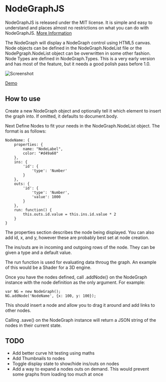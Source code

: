 NodeGraphJS
=========

NodeGraphJS is released under the MIT license. It is simple and easy to understand and places almost no restrictions on what you can do with NodeGraphJS.
[More Information](http://en.wikipedia.org/wiki/MIT_License)

The NodeGraph will display a NodeGraph control using HTML5 canvas.  Node objects can be defined in the NodeGraph.NodeList file or the NodePgraph.NodeList object can be overwritten in some other fashion.  Node Types are defined in NodeGraph.Types.  This is a very early version and has most of the feature, but it needs a good polish pass before 1.0.

![Screenshot](http://www.brettdixon.com/static/i/NodeGraph_ss_01.png)

[Demo](http://www.brettdixon.com/demos/nodeGraph.html)

How to use
----------

Create a new NodeGraph object and optionally tell it which element to insert the graph into.  If omitted, it defaults to document.body.

Next Define Nodes to fit your needs in the NodeGraph.NodeList object.  The format is as follows:

    NodeName: {
        properties: {
            name: "NodeLabel",
            color: "#d49a60"
        },
        ins: {
            'id': {
                'type': 'Number'
            }
        },
        outs: {
            'id': {
                'type': 'Number',
                'value': 1000
            }
        },
        run: function() {
            this.outs.id.value = this.ins.id.value * 2
        }
    }

The properties section describes the node being displayed.  You can also add id, x, and y, however these are probably best set at node creation.

The ins/outs are in incoming and outgoing rows of the node.  They can be given a type and a default value.

The run function is used for evaluating data throug the graph.  An example of this would be a Shader for a 3D engine.

Once you have the nodes defined, call .addNode() on the NodeGraph instance with the node definition as the only argument.  For example:

    var NG = new NodeGraph();
    NG.addNode('NodeName', {x: 100, y: 100});

This should insert a node and allow you to drag it around and add links to other nodes.

Calling .save() on the NodeGraph instance will return a JSON string of the nodes in their current state.

TODO
----
* Add better curve hit testing using maths
* Add Thumbnails to nodes
* Toggle display state to show/hide ins/outs on nodes
* Add a way to expand a nodes outs on demand.  This would prevent some graphs from loading too much at once
